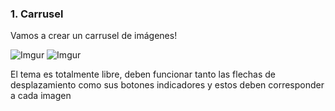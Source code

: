 ### 1. Carrusel

Vamos a crear un carrusel de imágenes!

![Imgur](https://i.imgur.com/m3SqeQI.png)
![Imgur](https://i.imgur.com/SwBysFB.png)

El tema es totalmente libre, deben funcionar tanto las flechas de desplazamiento como sus botones indicadores y estos deben corresponder a cada imagen
